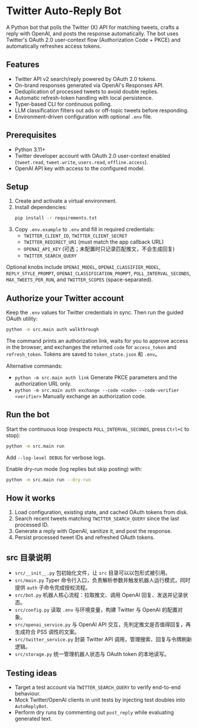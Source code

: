 # Twitter Auto-Reply Bot

A Python bot that polls the Twitter (X) API for matching tweets, crafts a reply with OpenAI, and posts the response automatically. The bot uses Twitter's OAuth 2.0 user-context flow (Authorization Code + PKCE) and automatically refreshes access tokens.

## Features
- Twitter API v2 search/reply powered by OAuth 2.0 tokens.
- On-brand responses generated via OpenAI's Responses API.
- Deduplication of processed tweets to avoid double replies.
- Automatic refresh-token handling with local persistence.
- Typer-based CLI for continuous polling.
- LLM classification filters out ads or off-topic tweets before responding.
- Environment-driven configuration with optional `.env` file.

## Prerequisites
- Python 3.11+
- Twitter developer account with OAuth 2.0 user-context enabled (`tweet.read`, `tweet.write`, `users.read`, `offline.access`).
- OpenAI API key with access to the configured model.

## Setup
1. Create and activate a virtual environment.
2. Install dependencies:
   ```bash
   pip install -r requirements.txt
   ```
3. Copy `.env.example` to `.env` and fill in required credentials:
   - `TWITTER_CLIENT_ID`, `TWITTER_CLIENT_SECRET`
   - `TWITTER_REDIRECT_URI` (must match the app callback URL)
   - `OPENAI_API_KEY` (可选；未配置时只记录匹配推文，不会生成回复)
   - `TWITTER_SEARCH_QUERY`

Optional knobs include `OPENAI_MODEL`, `OPENAI_CLASSIFIER_MODEL`, `REPLY_STYLE_PROMPT`, `OPENAI_CLASSIFICATION_PROMPT`, `POLL_INTERVAL_SECONDS`, `MAX_TWEETS_PER_RUN`, and `TWITTER_SCOPES` (space-separated).

## Authorize your Twitter account
Keep the `.env` values for Twitter credentials in sync. Then run the guided OAuth utility:

```bash
python -m src.main auth walkthrough
```

The command prints an authorization link, waits for you to approve access in the browser, and exchanges the returned `code` for `access_token` and `refresh_token`. Tokens are saved to `token_state.json` 和 `.env`。

Alternative commands:
- `python -m src.main auth link`  Generate PKCE parameters and the authorization URL only.
- `python -m src.main auth exchange --code <code> --code-verifier <verifier>`  Manually exchange an authorization code.

## Run the bot
Start the continuous loop (respects `POLL_INTERVAL_SECONDS`, press `Ctrl+C` to stop):
```bash
python -m src.main run
```

Add `--log-level DEBUG` for verbose logs.

Enable dry-run mode (log replies but skip posting) with:
```bash
python -m src.main run --dry-run
```

## How it works
1. Load configuration, existing state, and cached OAuth tokens from disk.
2. Search recent tweets matching `TWITTER_SEARCH_QUERY` since the last processed ID.
3. Generate a reply with OpenAI, sanitize it, and post the response.
4. Persist processed tweet IDs and refreshed OAuth tokens.

## src 目录说明
- `src/__init__.py` 包初始化文件，让 `src` 目录可以以包形式被引用。
- `src/main.py` Typer 命令行入口，负责解析参数并触发机器人运行模式，同时提供 `auth` 子命令完成授权流程。
- `src/bot.py` 机器人核心流程：拉取推文、调用 OpenAI 回复、发送并记录状态。
- `src/config.py` 读取 `.env` 与环境变量，构建 Twitter 与 OpenAI 的配置对象。
- `src/openai_service.py` 与 OpenAI API 交互，先判定推文是否值得回复，再生成符合 PSS 调性的文案。
- `src/twitter_service.py` 封装 Twitter API 调用，管理搜索、回复与令牌刷新逻辑。
- `src/storage.py` 统一管理机器人状态与 OAuth token 的本地读写。

## Testing ideas
- Target a test account via `TWITTER_SEARCH_QUERY` to verify end-to-end behaviour.
- Mock Twitter/OpenAI clients in unit tests by injecting test doubles into `AutoReplyBot`.
- Perform dry runs by commenting out `post_reply` while evaluating generated text.
